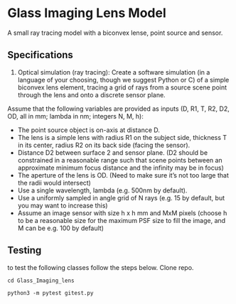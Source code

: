 # Glass Imaging Lens Model
A small ray tracing model with a biconvex lense, point source and sensor.

## Specifications

1. Optical simulation (ray tracing):
Create a software simulation (in a language of your choosing, though we suggest Python or C) of a simple biconvex lens element, tracing a grid of rays from a source scene point through the lens and onto a discrete sensor plane. 

Assume that the following variables are provided as inputs (D, R1, T, R2, D2, OD, all in mm; lambda in nm; integers N, M, h):
- The point source object is on-axis at distance D.
- The lens is a simple lens with radius R1 on the subject side, thickness T in its center, radius R2 on its back side (facing the sensor). 
- Distance D2 between surface 2 and sensor plane. (D2 should be constrained in a reasonable range such that scene points between an approximate minimum focus distance and the infinity may be in focus)
- The aperture of the lens is OD. (Need to make sure it’s not too large that the radii would intersect)
- Use a single wavelength, lambda (e.g. 500nm by default). 
- Use a uniformly sampled in angle grid of N rays (e.g. 15 by default, but you may want to increase this)
- Assume an image sensor with size h x h mm and MxM pixels (choose h to be a reasonable size for the maximum PSF size to fill the image, and M can be e.g. 100 by default)

## Testing
to test the following classes follow the steps below. 
Clone repo. 

`cd Glass_Imaging_lens`

`python3 -m pytest gitest.py`
